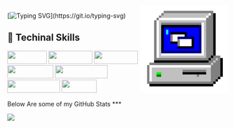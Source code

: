 
<img height="200" width="200" align="right" src="https://github.com/0x157/0x157/blob/main/computer.gif" > 

[![Typing SVG](https://readme-typing-svg.herokuapp.com?font=Kanit&size=27&duration=3000&pause=600&color=53FFF5&background=FFFFFF00&width=435&lines=What's+up+!+My+name+is+Slava.;I+hope+you+enjoy+your+stay+here.)](https://git.io/typing-svg)



## 🥥 Techinal Skills
<img width="90" height="30" src="https://img.shields.io/badge/-Linux-E6FF99?logo=Linux&logoColor=000000&style=for-the-badge">  <img width="100" height="30" src="https://img.shields.io/badge/-Python-D9ADFF?logo=Python&logoColor=0A0908&style=for-the-badge">   <img width="100" height="30" src="https://img.shields.io/badge/-Docker-99ffff?logo=Docker&logoColor=000000&style=for-the-badge">   <img width="105" height="30" src="https://img.shields.io/badge/-VS%20Code-FF9E9E?logo=visualstudiocode&logoColor=000000&style=for-the-badge">  <img width="120" height="30" src="https://img.shields.io/badge/-Windows-FFD1D5?logo=Windows&logoColor=0d0d0d&style=for-the-badge"> <img width="120" height="30" src="https://img.shields.io/badge/-VirtualBox-DFDFFF?logo=VirtualBox&logoColor=0d0d0d&style=for-the-badge"> <img width="80" height="30" src="https://img.shields.io/badge/-Vim-99ffbb?logo=VIm&logoColor=0A0908&style=for-the-badge">


Below Are some of my GitHub Stats ***

<img src = https://github.com/0x157/0x157/blob/output/contrib-snek-yami.svg >

